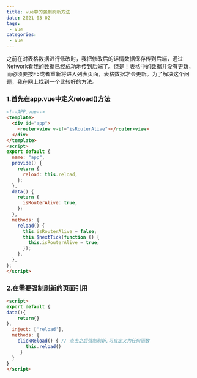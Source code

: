 ```yaml
---
title: vue中的强制刷新方法
date: 2021-03-02
tags:
 - Vue
categories: 
 - Vue
---
```


之前在对表格数据进行修改时，我把修改后的详情数据保存传到后端，通过Network看我的数据已经成功地传到后端了。但是！表格中的数据并没有更新，而必须要按F5或者重新将进入列表页面，表格数据才会更新。为了解决这个问题，我在网上找到一个比较好的方法。

### 1.首先在app.vue中定义reload()方法
```html
<!--APP.vue-->
<template>
  <div id="app">
    <router-view v-if="isRouterAlive"></router-view>
  </div>
</template>
<script>
export default {
  name: "app",
  provide() {
    return {
      reload: this.reload,
    };
  },
  data() {
    return {
      isRouterAlive: true,
    };
  },
  methods: {
    reload() {
      this.isRouterAlive = false;
      this.$nextTick(function () {
        this.isRouterAlive = true;
      });
    },
  },
};
</script>
```

### 2.在需要强制刷新的页面引用
```html
<script>
export default {
data(){
    return{}
},
  inject: ['reload'],
  methods: {
    clickReload() { // 点击之后强制刷新,可自定义为任何函数
       this.reload()
     }
  }
}
</script>
```